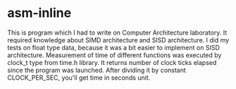 # asm-inline

This is program which I had to write on Computer Architecture laboratory. 
It required knowledge about SIMD architecture and SISD architecture. 
I did my tests on float type data, because it was a bit easier to implement on
SISD architecture. Measurement of time of different functions was executed by clock_t type from time.h library. It returns number of clock ticks
elapsed since the program was launched. After dividing it by constant 
CLOCK_PER_SEC, you'll get time in seconds unit.
